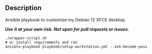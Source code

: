 ## Description

Ansible playbook to customize my Debian 12 XFCE desktop.

**_Use it at your own risk. Not open for pull requests or issues._**

```
./wrapper-script.sh
# or install requirements and run
ansible-playbook playbook/setup-workstation.yml --ask-become-pass
```

